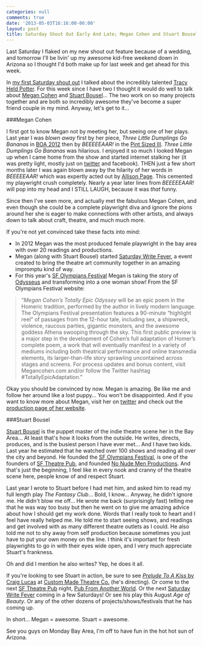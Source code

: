 ```yaml
---
categories: null
comments: true
date: '2013-05-03T16:16:00-06:00'
layout: post
title: Saturday Shout Out Early And Late; Megan Cohen and Stuart Bousel
---
```


Last Saturday I flaked on my new shout out feature because of a wedding, and tomorrow I'll be livin' up my awesome kid-free weekend down in Arizona so I thought I'd both make up for last week and get ahead for this week.

In [my first Saturday shout out](http://rachelbublitz.com/blog/2013/04/20/saturday-shout-out-Tracy-Held-Potter/) I talked about the incredibly talented [Tracy Held Potter](https://www.facebook.com/TracyHeldPotter?fref=ts). For this week since I have two I thought it would do well to talk about [Megan Cohen](http://plays.megancohen.com/) and [Stuart Bousel](http://dramalist.com/people/2774/stuart-bousel/author/director/actor)... The two work on so many projects together and are both so incredibly awesome they've become a super friend couple in my mind. Anyway, let's get to it...

###Megan Cohen

I first got to know Megan not by meeting her, but seeing one of her plays. Last year I was *blown away* first by her piece, *Three Little Dumplings Go Bananas* in [BOA 2012](http://rachelbublitz.com/blog/2012/05/10/things-i-learned-at-boa-program-1/) then by *BEEEEEAAR!* in the [Pint Sized III](http://rachelbublitz.com/blog/2012/07/17/pint-sized-plays-with-the-san-francisco-theater-pub/). *Three Little Dumplings Go Bananas* was hilarious. I enjoyed it so much I looked Megan up when I came home from the show and started internet stalking her (it was pretty light, mostly just on [twitter](https://twitter.com/WayBetterThanTV) and facebook). THEN just a few short months later I was again blown away by the hilarity of her words in *BEEEEEAAR!* which was expertly acted out by [Allison Page](https://twitter.com/AllisonLynnPage). This cemented my playwright crush completely. Nearly a year later lines from *BEEEEEAAR!* will pop into my head and I STILL LAUGH, because it was *that* funny.

Since then I've seen more, and actually met the fabulous Megan Cohen, and even though she could be a complete playwright diva and ignore the pions around her she is eager to make connections with other artists, and always down to talk about craft, theatre, and much much more.

If you're not yet convinced take these facts into mind:

* In 2012 Megan was the most produced female playwright in the bay area with over 20 readings and productions.
* Megan (along with Stuart Bousel) started [Saturday Write Fever](http://rachelbublitz.com/blog/2013/04/21/saturday-write-fever/), a event created to bring the theatre art community together in an amazing impromptu kind of way.
* For this year's [SF Olympians Festival](http://www.sfolympians.com/) Megan is taking the story of [Odysseus](http://www.sfolympians.com/?page_id=1254) and transforming into a one woman show! From the SF Olympians Festival website:

>“*Megan Cohen’s Totally Epic Odyssey* will be an epic poem in the Homeric tradition, performed by the author in lively modern language. The Olympians Festival presentation features a 90-minute “highlight reel” of passages from the 12-hour tale, including sex, a shipwreck, violence, raucous parties, gigantic monsters, and the awesome goddess Athena swooping through the sky. This first public preview is a major step in the development of Cohen’s full adaptation of Homer’s complete poem, a work that will eventually manifest in a variety of mediums including both theatrical performance and online transmedia elements, its larger-than-life story sprawling uncontained across stages and screens. For process updates and bonus content, visit Megancohen.com and/or follow the Twitter hashtag #TotallyEpicAdaptation."

Okay you should be convinced by now. Megan is amazing. Be like me and follow her around like a lost puppy... You won't be disappointed. And if you want to know more about Megan, visit her on [twitter](https://twitter.com/WayBetterThanTV) and check out the [production page of her website](http://plays.megancohen.com/current-projects/).

###Stuart Bousel

[Stuart Bousel](https://www.facebook.com/stuart.bousel?fref=ts) is the puppet master of the indie theatre scene her in the Bay Area... At least that's how it looks from the outside. He writes, directs, produces, and is the busiest person I have ever met... And I have two kids. Last year he estimated that he watched over 100 shows and reading all over the city and beyond. He founded the [SF Olympians Festival](http://www.sfolympians.com/), is one of the founders of [SF Theatre Pub](http://sftheaterpub.wordpress.com/), and founded [No Nude Men Productions](http://www.horrorunspeakable.com/index.html). And that's just the beginning, I feel like in every nook and cranny of the theatre scene here, people know of and respect Stuart. 

Last year I wrote to Stuart before I had met him, and asked him to read my full length play *The Fantasy Club*... Bold, I know... Anyway, he didn't ignore me. He didn't blow me off... He wrote me back (surprisingly fast) telling me that he was way too busy but then he went on to give me amazing advice about how I should get my work done. Words that I really took to heart and I feel have really helped me. He told me to start seeing shows, and readings and get involved with as many different theatre outlets as I could. He also told me not to shy away from self production because sometimes you just have to put your own money on the line. I think it's important for fresh playwrights to go in with their eyes wide open, and I very much appreciate Stuart's frankness. 

Oh and did I mention he also writes? Yep, he does it all. 

If you're looking to see Stuart in action, be sure to see [*Prelude To A Kiss* by Craig Lucas](https://www.facebook.com/events/129809470544129/?ref=2) at [Custom Made Theatre Co.](http://www.custommade.org/) (he's directing). Or come to the next [SF Theatre Pub](http://sftheaterpub.wordpress.com/) night, [Pub From Another World](https://www.facebook.com/events/440212602739603/?fref=ts). Or the next [Saturday Write Fever](https://www.facebook.com/events/532908910081157/) coming in a few Saturdays! Or see his play this August *Age of Beauty*. Or any of the other dozens of projects/shows/festivals that he has coming up. 

In short... Megan = awesome. Stuart = awesome.

See you guys on Monday Bay Area, I'm off to have fun in the hot hot sun of Arizona.